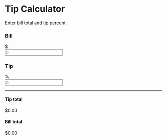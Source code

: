 <!DOCTYPE html>

<head>
    <meta charset="utf-8">
    <meta http-equiv="X-UA-Compatible" content="IE=edge">
    <title>Tip Calculator</title>
    <meta name="description" content="">
    <meta name="viewport" content="width=device-width, initial-scale=1">
    <link href="../assets/css/all.css" rel="stylesheet">
    <link rel="stylesheet" href="style.css">
    <link rel="stylesheet" href="https://stackpath.bootstrapcdn.com/bootstrap/4.5.0/css/bootstrap.min.css"
    integrity="sha384-9aIt2nRpC12Uk9gS9baDl411NQApFmC26EwAOH8WgZl5MYYxFfc+NcPb1dKGj7Sk" crossorigin="anonymous">
</head>

<body>
    <i class="fas fa-money-bill-wave"></i>
    <h1>Tip Calculator</h1>
    <p>Enter bill total and tip percent</p>
    <form id="tip-form">
        <h3>Bill</h3>
        <div class="input-group mb-3">
            <div class="input-group-prepend">
                <span class="input-group-text">$</span>
            </div>
            <input type="number" class="form-control" id="bill" min="0" placeholder="0" data-type="currency">
        </div>
        <h3>Tip</h3>
        <div class="input-group mb-3">
            <div class="input-group-prepend">
                <span class="input-group-text">%</span>
            </div>
            <input type="number" class="form-control" id="tip" min="0" placeholder="0">
        </div>
    </form>
    <hr>
    <div class="total">
        <div class="tip-total amount">
            <h4>Tip total</h4>
            <p id="tip-amount">$0.00</p>
        </div>
        <div class="bill-total amount">
            <h4>Bill total</h4>
            <p id="bill-total">$0.00</p>
        </div>
    </div>
    <script src="script.js"></script>
</body>

</html>